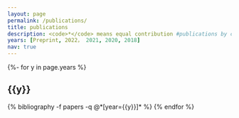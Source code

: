 ```yaml
---
layout: page
permalink: /publications/
title: publications
description: <code>*</code> means equal contribution #publications by categories in reversed chronological order. generated by jekyll-scholar.
years: [Preprint, 2022， 2021, 2020, 2018]
nav: true
---
```

<!-- _pages/publications.md -->
<div class="publications">

{%- for y in page.years %}
  <h2 class="year">{{y}}</h2>
  {% bibliography -f papers -q @*[year={{y}}]* %}
{% endfor %}

</div>
